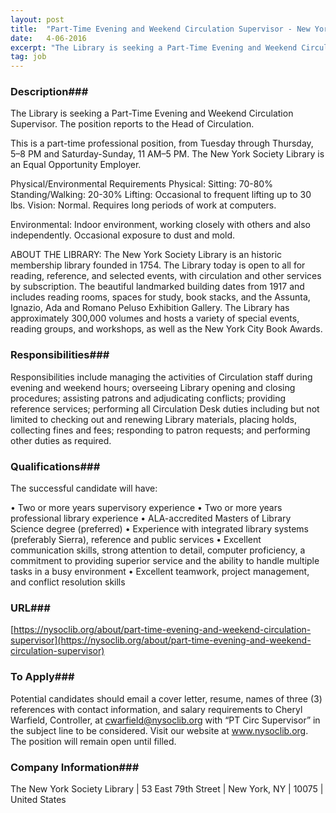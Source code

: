 ```yaml
---
layout: post
title:  "Part-Time Evening and Weekend Circulation Supervisor - New York Society Library"
date:   4-06-2016
excerpt: "The Library is seeking a Part-Time Evening and Weekend Circulation Supervisor. The position reports to the Head of Circulation. This is a part-time professional position, from Tuesday through Thursday, 5–8 PM and Saturday-Sunday, 11 AM–5 PM. The New York Society Library is an Equal Opportunity Employer. Physical/Environmental Requirements Physical: Sitting:..."
tag: job
---
```


### Description###

The Library is seeking a Part-Time Evening and Weekend Circulation Supervisor. The position reports to the Head of Circulation.

This is a part-time professional position, from Tuesday through Thursday, 5–8 PM and Saturday-Sunday, 11 AM–5 PM. The New York Society Library is an Equal Opportunity Employer.

Physical/Environmental Requirements
Physical:
Sitting: 70-80%
Standing/Walking: 20-30%
Lifting: Occasional to frequent lifting up to 30 lbs.
Vision: Normal. Requires long periods of work at computers.

Environmental: Indoor environment, working closely with others and also independently. Occasional exposure to dust and mold.

ABOUT THE LIBRARY: The New York Society Library is an historic membership library founded in 1754. The Library today is open to all for reading, reference, and selected events, with circulation and other services by subscription. The beautiful landmarked building dates from 1917 and includes reading rooms, spaces for study, book stacks, and the Assunta, Ignazio, Ada and Romano Peluso Exhibition Gallery. The Library has approximately 300,000 volumes and hosts a variety of special events, reading groups, and workshops, as well as the New York City Book Awards.


### Responsibilities###

Responsibilities include managing the activities of Circulation staff during evening and weekend hours; overseeing Library opening and closing procedures; assisting patrons and adjudicating conflicts; providing reference services; performing all Circulation Desk duties including but not limited to checking out and renewing Library materials, placing holds, collecting fines and fees; responding to patron requests; and performing other duties as required.


### Qualifications###

The successful candidate will have:

• Two or more years supervisory experience
• Two or more years professional library experience
• ALA-accredited Masters of Library Science degree (preferred)
• Experience with integrated library systems (preferably Sierra), reference and public services
• Excellent communication skills, strong attention to detail, computer proficiency, a commitment to providing superior service and the ability to handle multiple tasks in a busy environment
• Excellent teamwork, project management, and conflict resolution skills






### URL###

 [https://nysoclib.org/about/part-time-evening-and-weekend-circulation-supervisor](https://nysoclib.org/about/part-time-evening-and-weekend-circulation-supervisor)

### To Apply###

Potential candidates should email a cover letter, resume, names of three (3) references with contact information, and salary requirements to Cheryl Warfield, Controller, at cwarfield@nysoclib.org with “PT Circ Supervisor” in the subject line to be considered. Visit our website at www.nysoclib.org. The position will remain open until filled.


### Company Information###

 The New York Society Library | 53 East 79th Street | New York, NY | 10075 | United States




